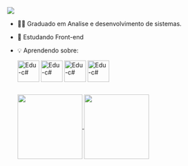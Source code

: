 <img src="https://capsule-render.vercel.app/api?type=waving&color=2d2582&height=180&section=header&text=Olá%20👋,%20Eu%20sou%20o%20Eduardo%20&fontSize=30&fontColor=fff&animation=twinkling&fontAlignY=35" /> 


- 👨‍🎓 Graduado em Analise e desenvolvimento de sistemas.
- 🌱 Estudando Front-end
- 💡 Aprendendo sobre:

  <img align="center" alt="Edu-c#" height="50" width="50" src="https://cdn.jsdelivr.net/gh/devicons/devicon/icons/html5/html5-original.svg" />
  <img align="center" alt="Edu-c#" height="50" width="50" src="https://cdn.jsdelivr.net/gh/devicons/devicon/icons/css3/css3-original.svg" />
  <img align="center" alt="Edu-c#" height="50" width="50" src="https://cdn.jsdelivr.net/gh/devicons/devicon/icons/javascript/javascript-plain.svg" />
  <img align="center" alt="Edu-c#" height="50" width="50" src="https://cdn.jsdelivr.net/gh/devicons/devicon/icons/nodejs/nodejs-original.svg" />
  
  ##
  <a href="https://github.com/EduardoWSilva/github-readme-stats">
  <img height=150rem align="center" src="https://github-readme-stats.vercel.app/api?username=EduardoWSilva&show_icons=true&theme=merko" />
  </a>
  <a href="https://github.com/anuraghazra/convoychat">
  <img height=150rem align="center" src="https://github-readme-stats.vercel.app/api/top-langs?username=EduardoWSilva&show_icons=true&theme=merko&layout=compact&langs_count=8&card_width=320" />








  

  
